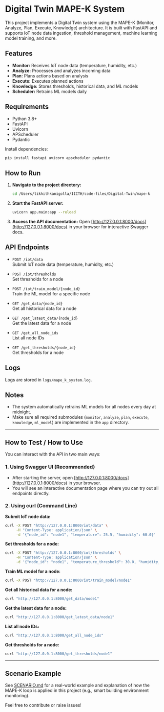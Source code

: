 # Digital Twin MAPE-K System

This project implements a Digital Twin system using the MAPE-K (Monitor, Analyze, Plan, Execute, Knowledge) architecture. It is built with FastAPI and supports IoT node data ingestion, threshold management, machine learning model training, and more.

## Features

- **Monitor:** Receives IoT node data (temperature, humidity, etc.)
- **Analyze:** Processes and analyzes incoming data
- **Plan:** Plans actions based on analysis
- **Execute:** Executes planned actions
- **Knowledge:** Stores thresholds, historical data, and ML models
- **Scheduler:** Retrains ML models daily

## Requirements

- Python 3.8+
- FastAPI
- Uvicorn
- APScheduler
- Pydantic

Install dependencies:
```bash
pip install fastapi uvicorn apscheduler pydantic
```

## How to Run

1. **Navigate to the project directory:**
   ```bash
   cd /Users/likhithkanigolla/IIITH/code-files/Digital-Twin/mape-k
   ```

2. **Start the FastAPI server:**
   ```bash
   uvicorn app.main:app --reload
   ```

3. **Access the API documentation:**
   Open [http://127.0.0.1:8000/docs](http://127.0.0.1:8000/docs) in your browser for interactive Swagger docs.

## API Endpoints

- `POST /iot/data`  
  Submit IoT node data (temperature, humidity, etc.)

- `POST /iot/thresholds`  
  Set thresholds for a node

- `POST /iot/train_model/{node_id}`  
  Train the ML model for a specific node

- `GET /get_data/{node_id}`  
  Get all historical data for a node

- `GET /get_latest_data/{node_id}`  
  Get the latest data for a node

- `GET /get_all_node_ids`  
  List all node IDs

- `GET /get_thresholds/{node_id}`  
  Get thresholds for a node

## Logs

Logs are stored in `logs/mape_k_system.log`.

## Notes

- The system automatically retrains ML models for all nodes every day at midnight.
- Make sure all required submodules (`monitor`, `analyze`, `plan`, `execute`, `knowledge`, `ml_model`) are implemented in the `app` directory.

---

## How to Test / How to Use

You can interact with the API in two main ways:

### 1. Using Swagger UI (Recommended)
- After starting the server, open [http://127.0.0.1:8000/docs](http://127.0.0.1:8000/docs) in your browser.
- You will see an interactive documentation page where you can try out all endpoints directly.

### 2. Using curl (Command Line)

**Submit IoT node data:**
```bash
curl -X POST "http://127.0.0.1:8000/iot/data" \
     -H "Content-Type: application/json" \
     -d '{"node_id": "node1", "temperature": 25.5, "humidity": 60.0}'
```

**Set thresholds for a node:**
```bash
curl -X POST "http://127.0.0.1:8000/iot/thresholds" \
     -H "Content-Type: application/json" \
     -d '{"node_id": "node1", "temperature_threshold": 30.0, "humidity_threshold": 70.0}'
```

**Train ML model for a node:**
```bash
curl -X POST "http://127.0.0.1:8000/iot/train_model/node1"
```

**Get all historical data for a node:**
```bash
curl "http://127.0.0.1:8000/get_data/node1"
```

**Get the latest data for a node:**
```bash
curl "http://127.0.0.1:8000/get_latest_data/node1"
```

**List all node IDs:**
```bash
curl "http://127.0.0.1:8000/get_all_node_ids"
```

**Get thresholds for a node:**
```bash
curl "http://127.0.0.1:8000/get_thresholds/node1"
```

---

## Scenario Example

See [SCENARIO.md](SCENARIO.md) for a real-world example and explanation of how the MAPE-K loop is applied in this project (e.g., smart building environment monitoring).

Feel free to contribute or raise issues!